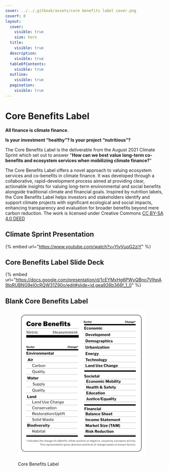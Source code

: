```yaml
---
cover: ../../.gitbook/assets/core benefits label cover.png
coverY: 0
layout:
  cover:
    visible: true
    size: hero
  title:
    visible: true
  description:
    visible: true
  tableOfContents:
    visible: true
  outline:
    visible: true
  pagination:
    visible: true
---
```


# Core Benefits Label

**All finance is climate finance.**&#x20;

**Is your investment “healthy”? Is your project “nutritious”?**

The Core Benefits Label is the deliverable from the August 2021 Climate Sprint which set out to answer "**How can we best value long-term co-benefits and ecosystem services when mobilizing climate finance?**"&#x20;

The Core Benefits Label offers a novel approach to valuing ecosystem services and co-benefits in climate finance. It was developed through a collaborative, rapid-development process aimed at providing clear, actionable insights for valuing long-term environmental and social benefits alongside traditional climate and financial goals. Inspired by nutrition labels, the Core Benefits Label helps investors and stakeholders identify and support climate projects with significant ecological and social impacts, enhancing transparency and evaluation for broader benefits beyond mere carbon reduction. The work is licensed under Creative Commons [CC BY-SA 4.0 DEED](https://creativecommons.org/licenses/by-sa/4.0/)

## Climate Sprint Presentation

{% embed url="https://www.youtube.com/watch?v=YlyVuoG2ziY" %}

## Core Benefits Label Slide Deck

{% embed url="https://docs.google.com/presentation/d/1cEYMxHg6PWyQBno7VIhpA9IpRUBNG9eI0cRQW31Z90o/edit#slide=id.gea926b366f_1_0" %}

## Blank Core Benefits Label

<figure><img src="../../.gitbook/assets/image (3).png" alt=""><figcaption><p>Core Benefits Label</p></figcaption></figure>
